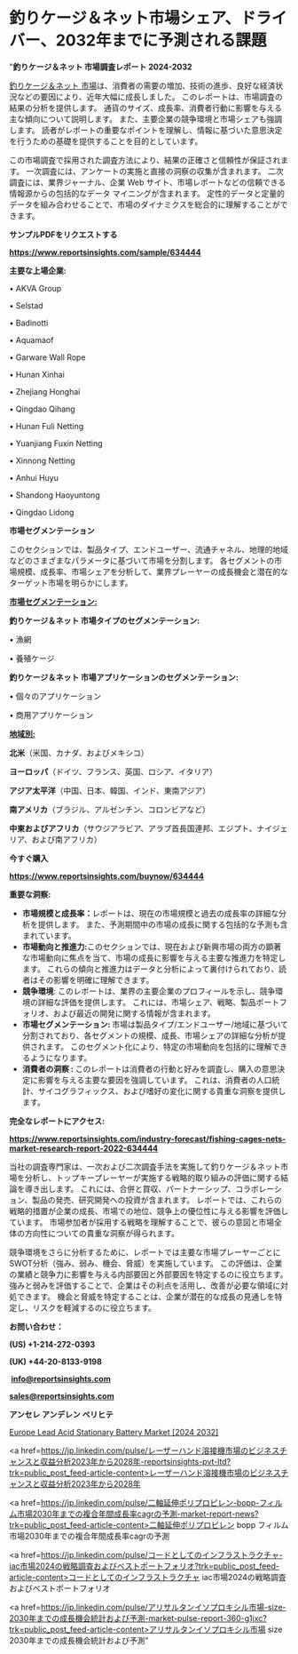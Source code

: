 # 釣りケージ＆ネット市場シェア、ドライバー、2032年までに予測される課題

"<strong>釣りケージ＆ネット 市場調査レポート 2024-2032</strong>

<a href=https://www.reportsinsights.com/sample/634444>釣りケージ＆ネット 市場</a>は、消費者の需要の増加、技術の進歩、良好な経済状況などの要因により、近年大幅に成長しました。 このレポートは、市場調査の結果の分析を提供します。 通貨のサイズ、成長率、消費者行動に影響を与える主な傾向について説明します。 また、主要企業の競争環境と市場シェアも強調します。 読者がレポートの重要なポイントを理解し、情報に基づいた意思決定を行うための基礎を提供することを目的としています。

この市場調査で採用された調査方法により、結果の正確さと信頼性が保証されます。 一次調査には、アンケートの実施と直接の洞察の収集が含まれます。 二次調査には、業界ジャーナル、企業 Web サイト、市場レポートなどの信頼できる情報源からの包括的なデータ マイニングが含まれます。 定性的データと定量的データを組み合わせることで、市場のダイナミクスを総合的に理解することができます。

<strong><b>サンプルPDFをリクエストする</b></strong>

<a href=https://www.reportsinsights.com/sample/634444><strong><u>https://www.reportsinsights.com/sample/634444</u></strong></a>

<strong>主要な上場企業:</strong>

• AKVA Group

• Selstad

• Badinotti

• Aquamaof

• Garware Wall Rope

• Hunan Xinhai

• Zhejiang Honghai

• Qingdao Qihang

• Hunan Fuli Netting

• Yuanjiang Fuxin Netting

• Xinnong Netting

• Anhui Huyu

• Shandong Haoyuntong

• Qingdao Lidong

<strong>市場セグメンテーション</strong>

このセクションでは、製品タイプ、エンドユーザー、流通チャネル、地理的地域などのさまざまなパラメータに基づいて市場を分割します。 各セグメントの市場規模、成長率、市場シェアを分析して、業界プレーヤーの成長機会と潜在的なターゲット市場を明らかにします。

<strong><u>市場セグメンテーション</u></strong><strong><u>:</u></strong>

<strong>釣りケージ＆ネット 市場タイプのセグメンテーション:</strong>

• 漁網

• 養殖ケージ

<strong>釣りケージ＆ネット 市場アプリケーションのセグメンテーション:</strong>

• 個々のアプリケーション

• 商用アプリケーション

<strong><u>地域別</u></strong><strong><u>:</u></strong>

<strong>北米</strong>（米国、カナダ、およびメキシコ）

<strong>ヨーロッパ</strong>（ドイツ、フランス、英国、ロシア、イタリア）

<strong>アジア太平洋</strong>（中国、日本、韓国、インド、東南アジア）

<strong>南アメリカ</strong>（ブラジル、アルゼンチン、コロンビアなど）

<strong>中東およびアフリカ</strong>（サウジアラビア、アラブ首長国連邦、エジプト、ナイジェリア、および南アフリカ）

<strong>今すぐ購入</strong>

<a href=https://www.reportsinsights.com/buynow/634444><strong><u>https://www.reportsinsights.com/buynow/634444</u></strong></a>

<strong>重要な洞察:</strong>
<ul>
  <li><strong>市場規模と成長率：</strong>レポートは、現在の市場規模と過去の成長率の詳細な分析を提供します。 また、予測期間中の市場の成長に関する包括的な予測も含まれています。</li>
  <li><strong>市場動向と推進力:</strong>このセクションでは、現在および新興市場の両方の顕著な市場動向に焦点を当て、市場の成長に影響を与える主要な推進力を特定します。 これらの傾向と推進力はデータと分析によって裏付けられており、読者はその影響を明確に理解できます。</li>
  <li><strong>競争環境</strong>: このレポートは、業界の主要企業のプロフィールを示し、競争環境の詳細な評価を提供します。 これには、市場シェア、戦略、製品ポートフォリオ、および最近の開発に関する情報が含まれます。</li>
  <li><strong>市場セグメンテーション: </strong>市場は製品タイプ/エンドユーザー/地域に基づいて分割されており、各セグメントの規模、成長、市場シェアの詳細な分析が提供されます。 このセグメント化により、特定の市場動向を包括的に理解できるようになります。</li>
  <li><strong>消費者の洞察 : </strong>このレポートは消費者の行動と好みを調査し、購入の意思決定に影響を与える主要な要因を強調しています。 これは、消費者の人口統計、サイコグラフィックス、および嗜好の変化に関する貴重な洞察を提供します。</li>
</ul>
<strong>完全なレポートにアクセス:</strong>

<a href=https://www.reportsinsights.com/industry-forecast/fishing-cages-nets-market-research-report-2022-634444><strong><u><b>https://www.reportsinsights.com/industry-forecast/fishing-cages-nets-market-research-report-2022-634444</b></u></strong></a>

当社の調査専門家は、一次および二次調査手法を実施して釣りケージ＆ネット市場を分析し、トップキープレーヤーが実施する戦略的取り組みの評価に関する結論を導き出します。 これには、合併と買収、パートナーシップ、コラボレーション、製品の発売、研究開発への投資が含まれます。 レポートでは、これらの戦略的措置が企業の成長、市場での地位、競争上の優位性に与える影響を評価しています。 市場参加者が採用する戦略を理解することで、彼らの意図と市場全体の方向性についての貴重な洞察が得られます。

競争環境をさらに分析するために、レポートでは主要な市場プレーヤーごとにSWOT分析（強み、弱み、機会、脅威）を実施しています。 この評価は、企業の業績と競争力に影響を与える内部要因と外部要因を特定するのに役立ちます。 強みと弱みを評価することで、企業はその利点を活用し、改善が必要な領域に対処できます。 機会と脅威を特定することは、企業が潜在的な成長の見通しを特定し、リスクを軽減するのに役立ちます。

<strong>お問い合わせ：</strong>

<strong>(US) +1-214-272-0393</strong>

<strong>(UK) +44-20-8133-9198</strong>

<strong> </strong><a href=info@reportsinsights.com><strong><u>info@reportsinsights.com</u></strong></a>

<a href=sales@reportsinsights.com><strong><u>sales@reportsinsights.com</u></strong></a>

<strong>アンセレ アンデレン ベリヒテ</strong>

<a href=https://www.linkedin.com/pulse/europe-lead-acid-stationary-battery-market-analysis-qukgf/>Europe Lead Acid Stationary Battery Market [2024 2032]</a>

<a href=https://jp.linkedin.com/pulse/レーザーハンド溶接機市場のビジネスチャンスと収益分析2023年から2028年-reportsinsights-pvt-ltd?trk=public_post_feed-article-content>レーザーハンド溶接機市場のビジネスチャンスと収益分析2023年から2028年</a>

<a href=https://jp.linkedin.com/pulse/二軸延伸ポリプロピレン-bopp-フィルム市場2030年までの複合年間成長率cagrの予測-market-report-news?trk=public_post_feed-article-content>二軸延伸ポリプロピレン bopp フィルム市場2030年までの複合年間成長率cagrの予測</a>

<a href=https://jp.linkedin.com/pulse/コードとしてのインフラストラクチャ-iac市場2024の戦略調査およびベストポートフォリオ?trk=public_post_feed-article-content>コードとしてのインフラストラクチャ iac市場2024の戦略調査およびベストポートフォリオ</a>

<a href=https://jp.linkedin.com/pulse/アリサルタンイソプロキシル市場-size-2030年までの成長機会統計および予測-market-pulse-report-360-g1jxc?trk=public_post_feed-article-content>アリサルタンイソプロキシル市場 size 2030年までの成長機会統計および予測</a>"

